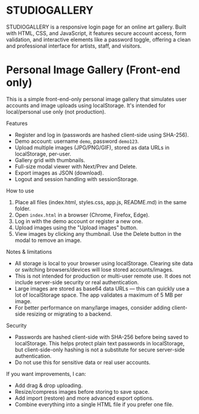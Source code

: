 # STUDIOGALLERY
STUDIOGALLERY is a responsive login page for an online art gallery. Built with HTML, CSS, and JavaScript, it features secure account access, form validation, and interactive elements like a password toggle, offering a clean and professional interface for artists, staff, and visitors.
# Personal Image Gallery (Front-end only)

This is a simple front-end-only personal image gallery that simulates user accounts and image uploads using localStorage. It's intended for local/personal use only (not production).

Features
- Register and log in (passwords are hashed client-side using SHA-256).
- Demo account: username `demo`, password `demo123`.
- Upload multiple images (JPG/PNG/GIF), stored as data URLs in localStorage, per-user.
- Gallery grid with thumbnails.
- Full-size modal viewer with Next/Prev and Delete.
- Export images as JSON (download).
- Logout and session handling with sessionStorage.

How to use
1. Place all files (index.html, styles.css, app.js, README.md) in the same folder.
2. Open `index.html` in a browser (Chrome, Firefox, Edge).
3. Log in with the demo account or register a new one.
4. Upload images using the "Upload images" button.
5. View images by clicking any thumbnail. Use the Delete button in the modal to remove an image.

Notes & limitations
- All storage is local to your browser using localStorage. Clearing site data or switching browsers/devices will lose stored accounts/images.
- This is not intended for production or multi-user remote use. It does not include server-side security or real authentication.
- Large images are stored as base64 data URLs — this can quickly use a lot of localStorage space. The app validates a maximum of 5 MB per image.
- For better performance on many/large images, consider adding client-side resizing or migrating to a backend.

Security
- Passwords are hashed client-side with SHA-256 before being saved to localStorage. This helps protect plain text passwords in localStorage, but client-side-only hashing is not a substitute for secure server-side authentication.
- Do not use this for sensitive data or real user accounts.

If you want improvements, I can:
- Add drag & drop uploading.
- Resize/compress images before storing to save space.
- Add import (restore) and more advanced export options.
- Combine everything into a single HTML file if you prefer one file.
